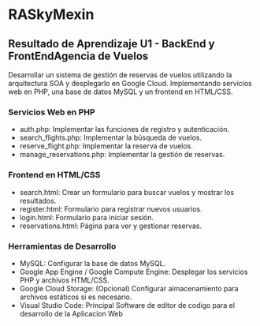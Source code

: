 # RASkyMexin 

## Resultado de Aprendizaje U1 - BackEnd y FrontEndAgencia de Vuelos

Desarrollar un sistema de gestión de reservas de vuelos utilizando la arquitectura SOA y desplegarlo en Google Cloud. 
Implementando servicios web en PHP, una base de datos MySQL y un frontend en HTML/CSS.

### Servicios Web en PHP
- auth.php: Implementar las funciones de registro y autenticación. 
- search_flights.php: Implementar la búsqueda de vuelos. 
- reserve_flight.php: Implementar la reserva de vuelos. 
- manage_reservations.php: Implementar la gestión de reservas. 

### Frontend en HTML/CSS
- search.html: Crear un formulario para buscar vuelos y mostrar los resultados. 
- register.html: Formulario para registrar nuevos usuarios. 
- login.html: Formulario para iniciar sesión. 
- reservations.html: Página para ver y gestionar reservas. 

### Herramientas de Desarrollo
- MySQL: Configurar la base de datos MySQL. 
- Google App Engine / Google Compute Engine: Desplegar los servicios PHP y archivos HTML/CSS. 
- Google Cloud Storage: (Opcional) Configurar almacenamiento para archivos estáticos si es necesario. 
- Visual Studio Code: Principal Software de editor de codigo para el desarrollo de la Aplicacion Web

